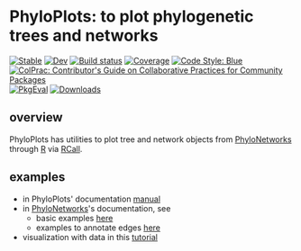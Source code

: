 # PhyloPlots: to plot phylogenetic trees and networks

[![Stable](https://img.shields.io/badge/docs-stable-blue.svg)](https://juliaphylo.github.io/PhyloPlots.jl/stable)
[![Dev](https://img.shields.io/badge/docs-dev-blue.svg)](https://juliaphylo.github.io/PhyloPlots.jl/dev)
[![Build status](https://github.com/juliaphylo/PhyloPlots.jl/actions/workflows/ci.yml/badge.svg?branch=master)](https://github.com/juliaphylo/PhyloPlots.jl/actions/workflows/ci.yml)
[![Coverage](https://codecov.io/gh/juliaphylo/PhyloPlots.jl/branch/master/graph/badge.svg)](https://codecov.io/gh/juliaphylo/PhyloPlots.jl)
[![Code Style: Blue](https://img.shields.io/badge/code%20style-blue-4495d1.svg)](https://github.com/invenia/BlueStyle)
[![ColPrac: Contributor's Guide on Collaborative Practices for Community Packages](https://img.shields.io/badge/ColPrac-Contributor's%20Guide-blueviolet)](https://github.com/SciML/ColPrac)
[![PkgEval](https://JuliaCI.github.io/NanosoldierReports/pkgeval_badges/P/PhyloPlots.svg)](https://JuliaCI.github.io/NanosoldierReports/pkgeval_badges/report.html)
[![Downloads](https://img.shields.io/badge/dynamic/json?url=http://juliapkgstats.com/api/v1/monthly_downloads/PhyloPlots&query=total_requests&suffix=/month&label=Downloads)](https://juliapkgstats.com/pkg/PhyloPlots)

## overview

PhyloPlots has utilities to plot tree and network objects
from [PhyloNetworks](https://github.com/juliaphylo/PhyloNetworks.jl)
through [R](https://www.r-project.org)
via [RCall](https://github.com/JuliaInterop/RCall.jl).

## examples

- in PhyloPlots' documentation [manual](https://juliaphylo.github.io/PhyloPlots.jl/stable/man/getting_started/)
- in [PhyloNetworks](http://juliaphylo.github.io/PhyloNetworks.jl/latest/)'s documentation, see
  * basic examples
    [here](https://juliaphylo.github.io/PhyloNetworks.jl/dev/man/net_plot/#Network-Visualization)
  * examples to annotate edges
    [here](https://juliaphylo.github.io/PhyloNetworks.jl/dev/man/network_support/#support-for-tree-edges)
- visualization with data in this
  [tutorial](https://cecileane.github.io/networkPCM-workshop/topic6-visualization.html)
